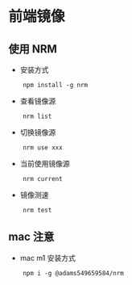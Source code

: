 # 前端镜像

## 使用 NRM
- 安装方式
```shell
    npm install -g nrm
```

- 查看镜像源

```shell
    nrm list
```

- 切换镜像源

```shell
    nrm use xxx
```

- 当前使用镜像源

```shell
    nrm current
```

- 镜像测速

```shell
    nrm test
```

## mac 注意
- mac m1 安装方式

```shell
    npm i -g @adams549659584/nrm
```